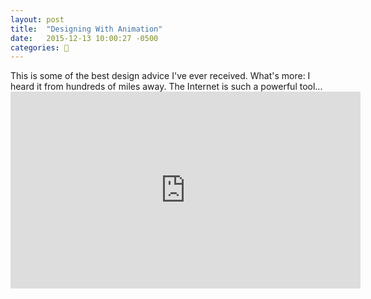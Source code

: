 ```yaml
---
layout: post
title:  "Designing With Animation"
date:   2015-12-13 10:00:27 -0500
categories: 🎨
---
```


<p>This is some of the best design advice I've ever received. What's more: I heard it from hundreds of miles away. The Internet is such a powerful tool...
<iframe width="560" height="315" src="https://www.youtube.com/embed/TMe0WnkF1Lc" frameborder="0" allowfullscreen></iframe>
